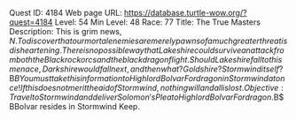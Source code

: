 Quest ID: 4184
Web page URL: https://database.turtle-wow.org/?quest=4184
Level: 54
Min Level: 48
Race: 77
Title: The True Masters
Description: This is grim news, $N. To discover that our mortal enemies are merely pawns of a much greater threat is disheartening. There is no possible way that Lakeshire could survive an attack from both the Blackrock orcs and the black dragonflight. Should Lakeshire fall to this menace, Darkshire would fall next, and then what? Goldshire? Stormwind itself?$B$BYou must take this information to Highlord Bolvar Fordragon in Stormwind at once! If this does not merit the aid of Stormwind, nothing will and all is lost.
Objective: Travel to Stormwind and deliver Solomon's Plea to Highlord Bolvar Fordragon.$B$BBolvar resides in Stormwind Keep. 
